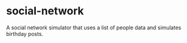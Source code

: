 # social-network
A social network simulator that uses a list of people data and simulates birthday posts.

